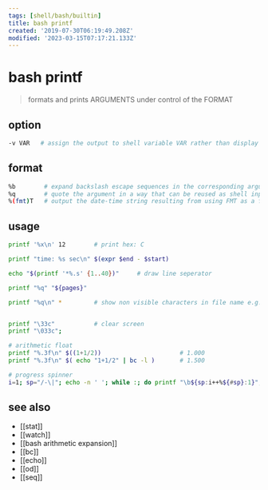 ```yaml
---
tags: [shell/bash/builtin]
title: bash printf
created: '2019-07-30T06:19:49.208Z'
modified: '2023-03-15T07:17:21.133Z'
---
```


# bash printf

> formats and prints ARGUMENTS under control of the FORMAT

## option

```sh
-v VAR   # assign the output to shell variable VAR rather than display it on the standard output
```

## format

```sh
%b        # expand backslash escape sequences in the corresponding argument
%q        # quote the argument in a way that can be reused as shell input
%(fmt)T   # output the date-time string resulting from using FMT as a format string for strftime(3)
```

## usage

```sh
printf '%x\n' 12        # print hex: C

printf "time: %s sec\n" $(expr $end - $start)

echo "$(printf '*%.s' {1..40})"     # draw line seperator

printf "%q" "${pages}" 

printf "%q\n" *         # show non visible characters in file name e.g.


printf "\33c"           # clear screen
printf "\033c";

# arithmetic float
printf "%.3f\n" $((1+1/2))                      # 1.000
printf "%.3f\n" $( echo "1+1/2" | bc -l )       # 1.500

# progress spinner
i=1; sp="/-\|"; echo -n ' '; while :; do printf "\b${sp:i++%${#sp}:1}"; done
```

## see also

- [[stat]]
- [[watch]]
- [[bash arithmetic expansion]]
- [[bc]]
- [[echo]]
- [[od]]
- [[seq]]
